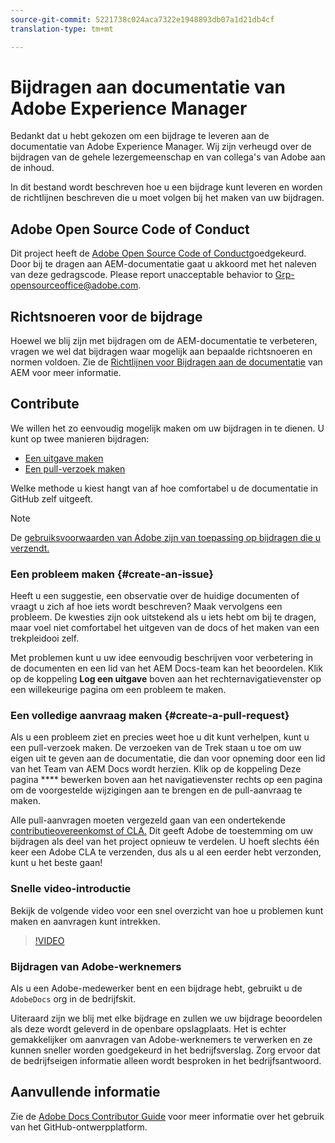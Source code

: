 ```yaml
---
source-git-commit: 5221738c024aca7322e1948893db07a1d21db4cf
translation-type: tm+mt

---
```

# Bijdragen aan documentatie van Adobe Experience Manager

Bedankt dat u hebt gekozen om een bijdrage te leveren aan de documentatie van Adobe Experience Manager. Wij zijn verheugd over de bijdragen van de gehele lezergemeenschap en van collega&#39;s van Adobe aan de inhoud.

In dit bestand wordt beschreven hoe u een bijdrage kunt leveren en worden de richtlijnen beschreven die u moet volgen bij het maken van uw bijdragen.

## Adobe Open Source Code of Conduct

Dit project heeft de [Adobe Open Source Code of Conduct](code-of-conduct.md)goedgekeurd. Door bij te dragen aan AEM-documentatie gaat u akkoord met het naleven van deze gedragscode. Please report unacceptable behavior to [Grp-opensourceoffice@adobe.com](mailto:Grp-opensourceoffice@adobe.com).

## Richtsnoeren voor de bijdrage

Hoewel we blij zijn met bijdragen om de AEM-documentatie te verbeteren, vragen we wel dat bijdragen waar mogelijk aan bepaalde richtsnoeren en normen voldoen. Zie de [Richtlijnen voor Bijdragen aan de documentatie](guidelines.md) van AEM voor meer informatie.

## Contribute

We willen het zo eenvoudig mogelijk maken om uw bijdragen in te dienen. U kunt op twee manieren bijdragen:

* [Een uitgave maken](#create-an-issue)
* [Een pull-verzoek maken](#create-a-pull-request)

Welke methode u kiest hangt van af hoe comfortabel u de documentatie in GitHub zelf uitgeeft.

>[!NOTE]
>
>De [gebruiksvoorwaarden van Adobe zijn van toepassing op bijdragen die u verzendt.](https://www.adobe.com/legal/terms.html)

### Een probleem maken {#create-an-issue}

Heeft u een suggestie, een observatie over de huidige documenten of vraagt u zich af hoe iets wordt beschreven? Maak vervolgens een probleem. De kwesties zijn ook uitstekend als u iets hebt om bij te dragen, maar voel niet comfortabel het uitgeven van de docs of het maken van een trekpleidooi zelf.

Met problemen kunt u uw idee eenvoudig beschrijven voor verbetering in de documenten en een lid van het AEM Docs-team kan het beoordelen. Klik op de koppeling **Log een uitgave** boven aan het rechternavigatievenster op een willekeurige pagina om een probleem te maken.

### Een volledige aanvraag maken {#create-a-pull-request}

Als u een probleem ziet en precies weet hoe u dit kunt verhelpen, kunt u een pull-verzoek maken. De verzoeken van de Trek staan u toe om uw eigen uit te geven aan de documentatie, die dan voor opneming door een lid van het Team van AEM Docs wordt herzien. Klik op de koppeling Deze pagina **** bewerken boven aan het navigatievenster rechts op een pagina om de voorgestelde wijzigingen aan te brengen en de pull-aanvraag te maken.

Alle pull-aanvragen moeten vergezeld gaan van een ondertekende [contributieovereenkomst of CLA.](https://opensource.adobe.com/cla.html)  Dit geeft Adobe de toestemming om uw bijdragen als deel van het project opnieuw te verdelen. U hoeft slechts één keer een Adobe CLA te verzenden, dus als u al een eerder hebt verzonden, kunt u het beste gaan!

### Snelle video-introductie

Bekijk de volgende video voor een snel overzicht van hoe u problemen kunt maken en aanvragen kunt intrekken.

>[!VIDEO](https://video.tv.adobe.com/v/27069)

### Bijdragen van Adobe-werknemers

Als u een Adobe-medewerker bent en een bijdrage hebt, gebruikt u de `AdobeDocs` org in de bedrijfskit.

Uiteraard zijn we blij met elke bijdrage en zullen we uw bijdrage beoordelen als deze wordt geleverd in de openbare opslagplaats. Het is echter gemakkelijker om aanvragen van Adobe-werknemers te verwerken en ze kunnen sneller worden goedgekeurd in het bedrijfsverslag. Zorg ervoor dat de bedrijfseigen informatie alleen wordt besproken in het bedrijfsantwoord.

## Aanvullende informatie

Zie de [Adobe Docs Contributor Guide](https://docs.adobe.com/help/en/contributor/contributor-guide/introduction.html) voor meer informatie over het gebruik van het GitHub-ontwerpplatform.
